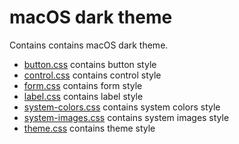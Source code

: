 # macOS dark theme

Contains contains macOS dark theme.

* [button.css](button.css) contains button style
* [control.css](button.css) contains control style
* [form.css](form.css) contains form style
* [label.css](labell.css) contains label style
* [system-colors.css](system-colors.css) contains system colors style 
* [system-images.css](system-images.css) contains system images style 
* [theme.css](theme.css) contains theme style
